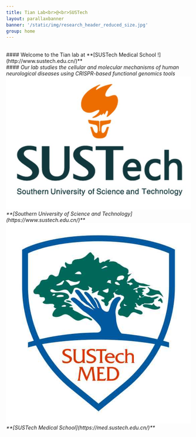 ```yaml
---
title: Tian Lab<br>@<br>SUSTech
layout: parallaxbanner
banner: '/static/img/research_header_reduced_size.jpg'
group: home
---
```




<br>
#### Welcome to the Tian lab at **[SUSTech Medical School !](http://www.sustech.edu.cn/)**     
<br>
#### <i> Our lab studies the cellular and molecular mechanisms of human neurological diseases using CRISPR-based functional genomics tools



<div class="divider"></div>

<div class="row member">

<div class="col s6 m6 center">
<img class="home-logo" src='/static/img/Sustech_logo_orange.jpg' alt="SUSTech">
<br> **[Southern University of Science and Technology](https://www.sustech.edu.cn/)** 
</div>

<div class="col s6 m6 center">
<img class="home-logo" src='/static/img/med_school_logo.jpg' alt="SUSTech Medical School"> 
<br> **[SUSTech Medical School](https://med.sustech.edu.cn/)** 
</div>

</div>
